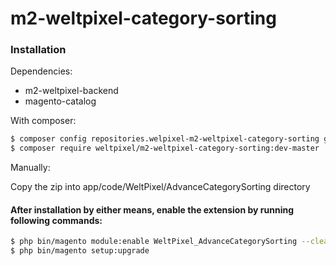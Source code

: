 # m2-weltpixel-category-sorting

### Installation

Dependencies:
 - m2-weltpixel-backend
 - magento-catalog

With composer:

```sh
$ composer config repositories.welpixel-m2-weltpixel-category-sorting git git@github.com:rusdragos/m2-weltpixel-category-sorting.git
$ composer require weltpixel/m2-weltpixel-category-sorting:dev-master
```

Manually:

Copy the zip into app/code/WeltPixel/AdvanceCategorySorting directory


#### After installation by either means, enable the extension by running following commands:

```sh
$ php bin/magento module:enable WeltPixel_AdvanceCategorySorting --clear-static-content
$ php bin/magento setup:upgrade
```

